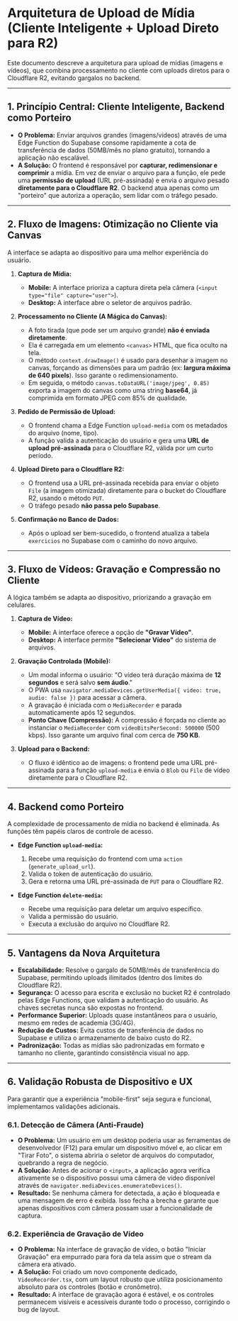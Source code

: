 # Arquitetura de Upload de Mídia (Cliente Inteligente + Upload Direto para R2)

Este documento descreve a arquitetura para upload de mídias (imagens e vídeos), que combina processamento no cliente com uploads diretos para o Cloudflare R2, evitando gargalos no backend.

---

## 1. Princípio Central: Cliente Inteligente, Backend como Porteiro

-   **O Problema:** Enviar arquivos grandes (imagens/vídeos) através de uma Edge Function do Supabase consome rapidamente a cota de transferência de dados (50MB/mês no plano gratuito), tornando a aplicação não escalável.
-   **A Solução:** O frontend é responsável por **capturar, redimensionar e comprimir** a mídia. Em vez de enviar o arquivo para a função, ele pede uma **permissão de upload** (URL pré-assinada) e envia o arquivo pesado **diretamente para o Cloudflare R2**. O backend atua apenas como um "porteiro" que autoriza a operação, sem lidar com o tráfego pesado.

---

## 2. Fluxo de Imagens: Otimização no Cliente via Canvas

A interface se adapta ao dispositivo para uma melhor experiência do usuário.

1.  **Captura de Mídia:**
    -   **Mobile:** A interface prioriza a captura direta pela câmera (`<input type="file" capture="user">`).
    -   **Desktop:** A interface abre o seletor de arquivos padrão.

2.  **Processamento no Cliente (A Mágica do Canvas):**
    -   A foto tirada (que pode ser um arquivo grande) **não é enviada diretamente**.
    -   Ela é carregada em um elemento `<canvas>` HTML, que fica oculto na tela.
    -   O método `context.drawImage()` é usado para desenhar a imagem no canvas, forçando as dimensões para um padrão (ex: **largura máxima de 640 pixels**). Isso garante o redimensionamento.
    -   Em seguida, o método `canvas.toDataURL('image/jpeg', 0.85)` exporta a imagem do canvas como uma string **base64**, já comprimida em formato JPEG com 85% de qualidade.

3.  **Pedido de Permissão de Upload:**
    -   O frontend chama a Edge Function `upload-media` com os metadados do arquivo (nome, tipo).
    -   A função valida a autenticação do usuário e gera uma **URL de upload pré-assinada** para o Cloudflare R2, válida por um curto período.

4.  **Upload Direto para o Cloudflare R2:**
    -   O frontend usa a URL pré-assinada recebida para enviar o objeto `File` (a imagem otimizada) diretamente para o bucket do Cloudflare R2, usando o método `PUT`.
    -   O tráfego pesado **não passa pelo Supabase**.

5.  **Confirmação no Banco de Dados:**
    -   Após o upload ser bem-sucedido, o frontend atualiza a tabela `exercicios` no Supabase com o caminho do novo arquivo.

---

## 3. Fluxo de Vídeos: Gravação e Compressão no Cliente

A lógica também se adapta ao dispositivo, priorizando a gravação em celulares.

1.  **Captura de Vídeo:**
    -   **Mobile:** A interface oferece a opção de **"Gravar Vídeo"**.
    -   **Desktop:** A interface permite **"Selecionar Vídeo"** do sistema de arquivos.

2.  **Gravação Controlada (Mobile):**
    -   Um modal informa o usuário: "O vídeo terá duração máxima de **12 segundos** e será salvo **sem áudio**."
    -   O PWA usa `navigator.mediaDevices.getUserMedia({ video: true, audio: false })` para acessar a câmera.
    -   A gravação é iniciada com o `MediaRecorder` e parada automaticamente após 12 segundos.
    -   **Ponto Chave (Compressão):** A compressão é forçada no cliente ao instanciar o `MediaRecorder` com `videoBitsPerSecond: 500000` (500 kbps). Isso garante um arquivo final com cerca de **750 KB**.

3.  **Upload para o Backend:**
    -   O fluxo é idêntico ao de imagens: o frontend pede uma URL pré-assinada para a função `upload-media` e envia o `Blob` ou `File` de vídeo diretamente para o Cloudflare R2.

---

## 4. Backend como Porteiro

A complexidade de processamento de mídia no backend é eliminada. As funções têm papéis claros de controle de acesso.

-   **Edge Function `upload-media`:**
    1.  Recebe uma requisição do frontend com uma `action` (`generate_upload_url`).
    2.  Valida o token de autenticação do usuário.
    3.  Gera e retorna uma URL pré-assinada de `PUT` para o Cloudflare R2.

-   **Edge Function `delete-media`:**
    -   Recebe uma requisição para deletar um arquivo específico.
    -   Valida a permissão do usuário.
    -   Executa a exclusão do arquivo no Cloudflare R2.

---

## 5. Vantagens da Nova Arquitetura

-   **Escalabilidade:** Resolve o gargalo de 50MB/mês de transferência do Supabase, permitindo uploads ilimitados (dentro dos limites do Cloudflare R2).
-   **Segurança:** O acesso para escrita e exclusão no bucket R2 é controlado pelas Edge Functions, que validam a autenticação do usuário. As chaves secretas nunca são expostas no frontend.
-   **Performance Superior:** Uploads quase instantâneos para o usuário, mesmo em redes de academia (3G/4G).
-   **Redução de Custos:** Evita custos de transferência de dados no Supabase e utiliza o armazenamento de baixo custo do R2.
-   **Padronização:** Todas as mídias são padronizadas em formato e tamanho no cliente, garantindo consistência visual no app.

---

## 6. Validação Robusta de Dispositivo e UX

Para garantir que a experiência "mobile-first" seja segura e funcional, implementamos validações adicionais.

### 6.1. Detecção de Câmera (Anti-Fraude)
-   **O Problema:** Um usuário em um desktop poderia usar as ferramentas de desenvolvedor (F12) para emular um dispositivo móvel e, ao clicar em "Tirar Foto", o sistema abriria o seletor de arquivos do computador, quebrando a regra de negócio.
-   **A Solução:** Antes de acionar o `<input>`, a aplicação agora verifica ativamente se o dispositivo possui uma câmera de vídeo disponível através de `navigator.mediaDevices.enumerateDevices()`.
-   **Resultado:** Se nenhuma câmera for detectada, a ação é bloqueada e uma mensagem de erro é exibida. Isso fecha a brecha e garante que apenas dispositivos com câmera possam usar a funcionalidade de captura.

### 6.2. Experiência de Gravação de Vídeo
-   **O Problema:** Na interface de gravação de vídeo, o botão "Iniciar Gravação" era empurrado para fora da tela assim que o stream da câmera era ativado.
-   **A Solução:** Foi criado um novo componente dedicado, `VideoRecorder.tsx`, com um layout robusto que utiliza posicionamento absoluto para os controles (botão e cronômetro).
-   **Resultado:** A interface de gravação agora é estável, e os controles permanecem visíveis e acessíveis durante todo o processo, corrigindo o bug de layout.